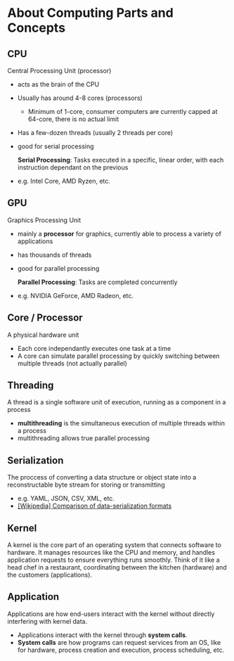 # About Computing Parts and Concepts

## CPU
Central Processing Unit (processor)
- acts as the brain of the CPU
- Usually has around 4-8 cores (processors)
  - Minimum of 1-core, consumer computers are currently capped at 64-core, there is no actual limit
- Has a few-dozen threads (usually 2 threads per core)
- good for serial processing

  **Serial Processing**: Tasks executed in a specific, linear order, with each instruction dependant on the previous
- e.g. Intel Core, AMD Ryzen, etc.


## GPU
Graphics Processing Unit
- mainly a **processor** for graphics, currently able to process a variety of applications
- has thousands of threads
- good for parallel processing
  
  **Parallel Processing**: Tasks are completed concurrently
- e.g. NVIDIA GeForce, AMD Radeon, etc.



## Core / Processor
A physical hardware unit
- Each core independantly executes one task at a time
- A core can simulate parallel processing by quickly switching between multiple threads (not actually parallel)

## Threading
A thread is a single software unit of execution, running as a component in a process
-  **multithreading** is the simultaneous execution of multiple threads within a process
-  multithreading allows true parallel processing

## Serialization
The proccess of converting a data structure or object state into a reconstructable byte stream for storing or transmitting
- e.g. YAML, JSON, CSV, XML, etc.
- [[Wikipedia] Comparison of data-serialization formats](https://en.wikipedia.org/wiki/Comparison_of_data-serialization_formats)


## Kernel
A kernel is the core part of an operating system that connects software to hardware. It manages resources like the CPU and memory, and handles application requests to ensure everything runs smoothly. Think of it like a head chef in a restaurant, coordinating between the kitchen (hardware) and the customers (applications).

## Application
Applications are how end-users interact with the kernel without directly interfering with kernel data. 
- Applications interact with the kernel through **system calls**.
- **System calls** are how programs can request services from an OS, like for hardware, process creation and execution, process scheduling, etc.
